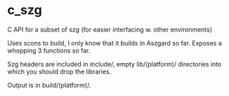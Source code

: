 # c_szg
C API for a subset of szg (for easier interfacing w. other environments)

Uses scons to build, I only know that it builds in Aszgard so far. Exposes a whopping 3 functions so far.

Szg headers are included in include/, empty lib/(platform)/ directories into which you should drop the libraries.

Output is in build/(platform)/.
